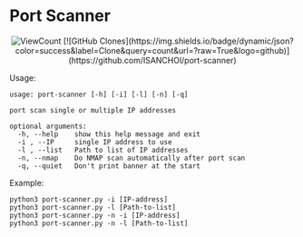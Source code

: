 <h1> Port Scanner </h1>


<p align="center">
    <img alt="ViewCount" src="https://views.whatilearened.today/views/github/lSANCHOl/port-scanner.svg">
    [![GitHub Clones](https://img.shields.io/badge/dynamic/json?color=success&label=Clone&query=count&url=<url>?raw=True&logo=github)](https://github.com/lSANCHOl/port-scanner)

</p>

Usage:
```
usage: port-scanner [-h] [-i] [-l] [-n] [-q]

port scan single or multiple IP addresses

optional arguments:
  -h, --help    show this help message and exit
  -i , --IP     single IP address to use
  -l , --list   Path to list of IP addresses
  -n, --nmap    Do NMAP scan automatically after port scan
  -q, --quiet   Don't print banner at the start
```


Example:
```
python3 port-scanner.py -i [IP-address]
python3 port-scanner.py -l [Path-to-list]
python3 port-scanner.py -n -i [IP-address] 
python3 port-scanner.py -n -l [Path-to-list]
```
